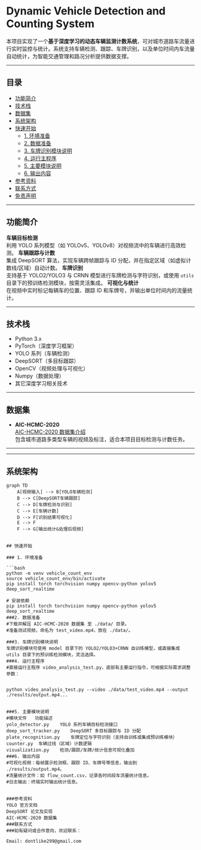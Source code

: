 # Dynamic Vehicle Detection and Counting System

本项目实现了一个**基于深度学习的动态车辆监测计数系统**，可对城市道路车流量进行实时监控与统计。系统支持车辆检测、跟踪、车牌识别，以及单位时间内车流量自动统计，为智能交通管理和路况分析提供数据支撑。

---

## 目录

- [功能简介](#功能简介)
- [技术栈](#技术栈)
- [数据集](#数据集)
- [系统架构](#系统架构)
- [快速开始](#快速开始)
  - [1. 环境准备](#1-环境准备)
  - [2. 数据准备](#2-数据准备)
  - [3. 车牌识别模块说明](#3-车牌识别模块说明)
  - [4. 运行主程序](#4-运行主程序)
  - [5. 主要模块说明](#5-主要模块说明)
  - [6. 输出内容](#6-输出内容)
- [参考资料](#参考资料)
- [联系方式](#联系方式)
- [免责声明](#免责声明)

---

## 功能简介

**车辆目标检测**  
   利用 YOLO 系列模型（如 YOLOv5、YOLOv8）对视频流中的车辆进行高效检测。
**车辆跟踪与计数**  
   集成 DeepSORT 算法，实现车辆跨帧跟踪与 ID 分配，并在指定区域（如虚拟计数线/区域）自动计数。
**车牌识别**  
   支持基于 YOLO2/YOLO3 与 CRNN 模型进行车牌检测与字符识别，或使用 `utils` 目录下的预训练检测模块，按需灵活集成。
**可视化与统计**  
   在视频中实时标记每辆车的位置、跟踪 ID 和车牌号，并输出单位时间内的流量统计。

---

## 技术栈

- Python 3.x
- PyTorch（深度学习框架）
- YOLO 系列（车辆检测）
- DeepSORT（多目标跟踪）
- OpenCV（视频处理与可视化）
- Numpy（数据处理）
- 其它深度学习相关技术

---

## 数据集

- **AIC-HCMC-2020**  
  [AIC-HCMC-2020 数据集介绍](https://www.aicitychallenge.org/2020-data-set/)  
  包含城市道路多类型车辆的视频及标注，适合本项目目标检测与计数任务。

---


---

## 系统架构

```mermaid
graph TD
    A[视频输入] --> B[YOLO车辆检测]
    B --> C[DeepSORT车辆跟踪]
    C --> D[车牌检测与识别]
    C --> E[车辆计数]
    D --> F[识别结果可视化]
    E --> F
    F --> G[输出统计&处理后视频]


## 快速开始

### 1. 环境准备

```bash
python -m venv vehicle_count_env
source vehicle_count_env/bin/activate
pip install torch torchvision numpy opencv-python yolov5 deep_sort_realtime

# 安装依赖
pip install torch torchvision numpy opencv-python yolov5 deep_sort_realtime
###2. 数据准备
#下载并解压 AIC-HCMC-2020 数据集 至 ./data/ 目录。
#准备测试视频，命名为 test_video.mp4，放在 ./data/。

###3. 车牌识别模块说明
车牌识别模块可使用 model 目录下的 YOLO2/YOLO3+CRNN 自训练模型，或直接集成 utils 目录下的预训练检测模块，灵活选择。
###4. 运行主程序
#直接运行主程序 video_analysis_test.py，底部有主要运行指令，可根据实际需求调整参数：


python video_analysis_test.py --video ./data/test_video.mp4 --output ./results/output.mp4...


###5. 主要模块说明
#模块文件	功能描述
yolo_detector.py	YOLO 系列车辆目标检测接口
deep_sort_tracker.py	DeepSORT 多目标跟踪与 ID 分配
plate_recognition.py	车牌定位与字符识别（支持自训练或集成预训练模块）
counter.py	车辆过线（区域）计数逻辑
visualization.py	检测/跟踪/车牌/统计信息可视化叠加
###6. 输出内容
#可视化视频：每帧展示检测框、跟踪 ID、车牌号等信息，输出到 ./results/output.mp4。
#流量统计文件：如 flow_count.csv，记录各时间段车流量统计信息。
#日志输出：终端实时输出统计信息。


###参考资料
YOLO 官方文档
DeepSORT 论文及实现
AIC-HCMC-2020 数据集
###联系方式
###如有疑问或合作意向，欢迎联系：

Email: dontlike299@gmail.com
